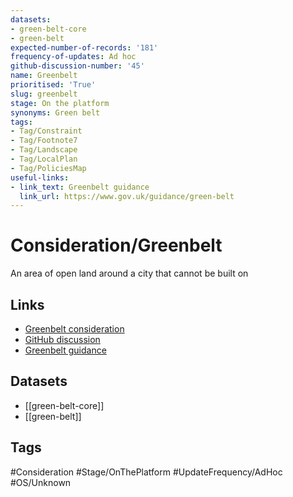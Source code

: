 ```yaml
---
datasets:
- green-belt-core
- green-belt
expected-number-of-records: '181'
frequency-of-updates: Ad hoc
github-discussion-number: '45'
name: Greenbelt
prioritised: 'True'
slug: greenbelt
stage: On the platform
synonyms: Green belt
tags:
- Tag/Constraint
- Tag/Footnote7
- Tag/Landscape
- Tag/LocalPlan
- Tag/PoliciesMap
useful-links:
- link_text: Greenbelt guidance
  link_url: https://www.gov.uk/guidance/green-belt
---
```


# Consideration/Greenbelt

An area of open land around a city that cannot be built on

## Links

* [Greenbelt consideration](https://design.planning.data.gov.uk/planning-consideration/greenbelt)
* [GitHub discussion](https://github.com/digital-land/data-standards-backlog/discussions/45)
* [Greenbelt guidance](https://www.gov.uk/guidance/green-belt)

## Datasets

* [[green-belt-core]]
* [[green-belt]]

## Tags

#Consideration #Stage/OnThePlatform #UpdateFrequency/AdHoc #OS/Unknown